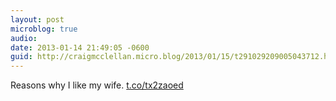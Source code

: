 ```yaml
---
layout: post
microblog: true
audio: 
date: 2013-01-14 21:49:05 -0600
guid: http://craigmcclellan.micro.blog/2013/01/15/t291029209005043712.html
---
```

Reasons why I like my wife. [t.co/tx2zaoed](http://t.co/tx2zaoed)
